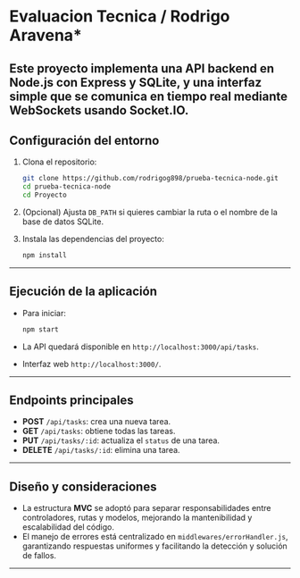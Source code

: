 # Evaluacion Tecnica / Rodrigo Aravena*

**Este proyecto implementa una API backend en Node.js con Express y SQLite, y una interfaz simple que se comunica en tiempo real mediante WebSockets usando Socket.IO.**
---

## Configuración del entorno

1. Clona el repositorio:

   ```bash
   git clone https://github.com/rodrigog898/prueba-tecnica-node.git
   cd prueba-tecnica-node
   cd Proyecto
   ```

2. (Opcional) Ajusta `DB_PATH` si quieres cambiar la ruta o el nombre de la base de datos SQLite.

3. Instala las dependencias del proyecto:

   ```bash
   npm install
   ```

---

## Ejecución de la aplicación

* Para iniciar:

  ```bash
  npm start
  ```

* La API quedará disponible en `http://localhost:3000/api/tasks`.

* Interfaz web `http://localhost:3000/`.

---

## Endpoints principales

* **POST** `/api/tasks`: crea una nueva tarea.
* **GET** `/api/tasks`: obtiene todas las tareas.
* **PUT** `/api/tasks/:id`: actualiza el `status` de una tarea.
* **DELETE** `/api/tasks/:id`: elimina una tarea.

---

## Diseño y consideraciones


* La estructura **MVC** se adoptó para separar responsabilidades entre controladores, rutas y modelos, mejorando la mantenibilidad y escalabilidad del código.
* El manejo de errores está centralizado en `middlewares/errorHandler.js`, garantizando respuestas uniformes y facilitando la detección y solución de fallos.

---

